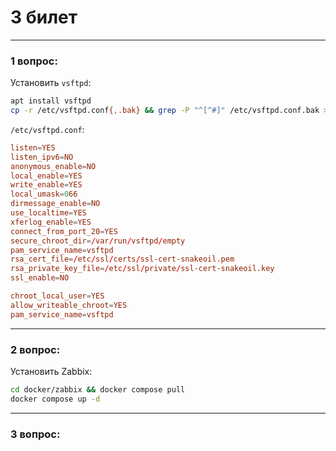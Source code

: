 # 3 билет

---

### 1 вопрос:
Установить `vsftpd`:
```bash
apt install vsftpd
cp -r /etc/vsftpd.conf{,.bak} && grep -P "^[^#]" /etc/vsftpd.conf.bak > /etc/vsftpd.conf
```

`/etc/vsftpd.conf`:
```conf
listen=YES
listen_ipv6=NO
anonymous_enable=NO
local_enable=YES
write_enable=YES
local_umask=066
dirmessage_enable=NO
use_localtime=YES
xferlog_enable=YES
connect_from_port_20=YES
secure_chroot_dir=/var/run/vsftpd/empty
pam_service_name=vsftpd
rsa_cert_file=/etc/ssl/certs/ssl-cert-snakeoil.pem
rsa_private_key_file=/etc/ssl/private/ssl-cert-snakeoil.key
ssl_enable=NO

chroot_local_user=YES
allow_writeable_chroot=YES
pam_service_name=vsftpd
```

---

### 2 вопрос:

Установить Zabbix:
```bash
cd docker/zabbix && docker compose pull
docker compose up -d
```

---

### 3 вопрос:
